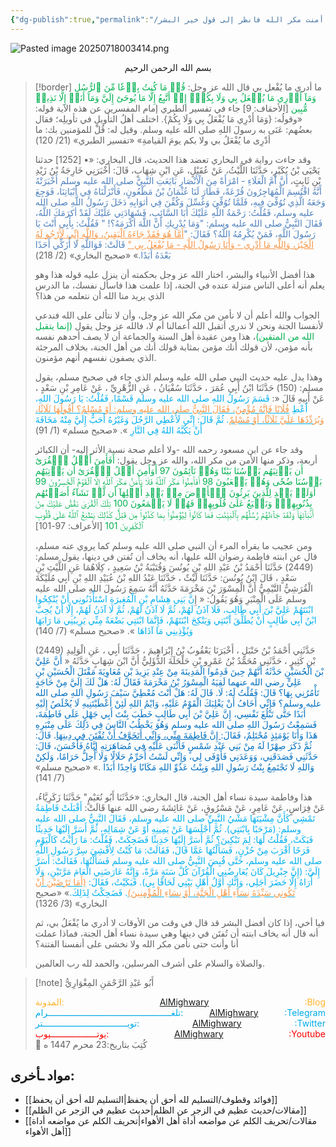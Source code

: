 ```yaml
---
{"dg-publish":true,"permalink":"/مقالات/ما أدري ما يفعل بي إذا أمنت مكر الله فانظر إلى قول خير البشر/","tags":["الأمن من مكر الله"],"noteIcon":"🎇"}
---
```



![Pasted image 20250718003414.png](/img/user/Attachments/Pasted%20image%2020250718003414.png)
<center>بسم الله الرحمن الرحيم </center>

> [!border] ما أدري ما يُفْعل بي
> قال الله عز وجل:  <font color="#00b050">قُلۡ مَا كُنتُ بِدۡعٗا مِّنَ ٱلرُّسُلِ وَمَآ أَدۡرِي مَا يُفۡعَلُ بِي وَلَا بِكُمۡۖ إِنۡ أَتَّبِعُ إِلَّا مَا يُوحَىٰٓ إِلَيَّ وَمَآ أَنَا۠ إِلَّا نَذِيرٞ مُّبِين</font> [الأحقاف: 9]
> جاء في تفسير الطبري إمام المفسرين عن هذه الآية قوله: 
> «وقولُه: {وَمَا أَدْرِي مَا يُفْعَلُ بِي وَلَا بِكُمْ}. اختلف أهلُ التأويلِ في تأويلِه؛ فقال بعضُهم: عَنَى به رسولَ اللهِ صلى الله عليه وسلم. وقيل له: قُلْ للمؤمنين بك: ما أدْرِى ما يُفْعَلُ بي ولا بكم يومَ القيامةِ»
> «تفسير الطبري» (21/ 120)
> 
> وقد جاءت رواية في البخاري تعضد هذا الحديث، قال البخاري: 
> «• [1252] حدثنا يَحْيَى بْنُ بُكَيْرٍ، حَدَّثَنَا اللَّيْثُ، عَنْ عُقَيْلٍ، عَنِ ابْنِ شِهَابٍ، قَالَ: أَخْبَرَنِي خَارِجَةُ بْنُ زَيْدِ بْنِ ثَابِتٍ، <font color="#4f81bd">أَنَّ أُمَّ الْعَلَاءِ - امْرَأَةً مِنَ الْأَنْصَارِ بَايَعَتِ النَّبِيَّ صلى الله عليه وسلم أَخْبَرَتْهُ أَنَّهُ اقْتُسِمَ الْمُهَاجِرُونَ قُرْعَةً، فَطَارَ لَنَا عُثْمَانُ بْنُ مَظْعُونٍ، فَأَنْزَلْنَاهُ فِي أَبْيَاتِنَا، فَوَجِعَ وَجَعَهُ الَّذِي تُوُفِّيَ فِيهِ، فَلَمَّا تُوُفِّيَ وَغُسِّلَ وَكُفِّنَ فِي أثوَابِهِ دَخَلَ رَسُولُ اللَّهِ صلى الله عليه وسلم، فَقُلْتُ: رَحْمَةُ اللَّهِ عَلَيْكَ أَبَا السَّائِبِ، فَشَهَادَتِي عَلَيْكَ لَقَدْ أكرَمَكَ اللَّهُ، فَقَالَ النَّبِيُّ صلى الله عليه وسلم: "وَمَا يُدْرِيكِ أَنَّ اللَّهَ أكْرَمَهُ؟! " فَقُلْتُ: بِأَبِي أَنْتَ يَا رَسُولَ اللَّهِ، فَمَنْ يُكْرِمُهُ اللَّهُ؟ فَقَالَ: "<font color="#f79646"><u>أَمَّا هُوَ فَقَدْ جَاءَهُ الْيَقِينُ، وَاللَّهِ إِنِّي لَأَرْجُو لَهُ الْخَيْرَ، وَاللَّهِ مَا أَدْرِي - وَأَنَا رَسُولُ اللَّهِ - مَا يُفْعَلُ بِي "</u></font> قَالَتْ: فَوَاللَّهِ لَا أُزَكِّي أَحَدًا بَعْدَهُ أَبَدًا.</font>»
> «صحيح البخاري» (2/ 218)
> 
> هذا أفضل الأنبياء والبشر، اختار الله عز وجل بحكمته أن ينزل عليه قوله هذا وهو يعلم أنه أعلى الناس منزلة عنده في الجنة، إذا علمت هذا فاسأل نفسك، ما الدرس الذي يريد منا الله أن نتعلمه من هذا؟ 
> 
> الجواب والله أعلم أن لا نأمن من مكر الله عز وجل، وأن لا نتألى على الله فندعي لأنفسنا الجنة ونحن لا ندري أتقبل الله أعمالنا أم لا، فالله عز وجل يقول <font color="#00b050">(إنما يتقبل الله من المتقين)</font>،  هذا ومن عقيدة أهل السنة والجماعة أن لا يصف أحدهم نفسه بأنه مؤمن، لأن قولك أنك مؤمن بمثابة قولك أنك من أهل الجنة، بخلاف المرجئة الذي يصفون نفسهم أنهم مؤمنون. 
> 
> وهذا يدل عليه حديث النبي صلى الله عليه وسلم الذي جاء في صحيح مسلم، يقول مسلم: 
> (150) حَدَّثَنَا ابْنُ أَبِي عُمَرَ ، حَدَّثَنَا سُفْيَانُ ، عَنِ الزُّهْرِيِّ ، عَنْ عَامِرِ بْنِ سَعْدٍ ، عَنْ أَبِيهِ قَالَ «:
> <font color="#00b0f0">قَسَمَ رَسُولُ اللهِ صلى الله عليه وسلم قَسْمًا، فَقُلْتُ: يَا رَسُولَ اللهِ، أَعْطِ <u><font color="#f79646">فُلَانًا فَإِنَّهُ مُؤْمِنٌ، فَقَالَ النَّبِيُّ صلى الله عليه وسلم: ‌أَوْ ‌مُسْلِمٌ؟ أَقُولُهَا ثَلَاثًا، وَيُرَدِّدُهَا عَلَيَّ ثَلَاثًا، ‌أَوْ ‌مُسْلِمٌ</font></u>. ثُمَّ قَالَ: إِنِّي لَأُعْطِي الرَّجُلَ وَغَيْرُهُ أَحَبُّ إِلَيَّ مِنْهُ مَخَافَةَ أَنْ يَكُبَّهُ اللهُ فِي النَّارِ </font>».
> «صحيح مسلم» (1/ 91)
> 
> وقد جاء عن ابن مسعود رحمه الله -ولا أعلم صحة نسبة الأثر إليه- أن الكبائر أربعة، وذكر منها الأمن من مكر الله، والله عز وجل يقول:
> <font color="#00b050">أَفَأَمِنَ أَهۡلُ ٱلۡقُرَىٰٓ أَن يَأۡتِيَهُم بَأۡسُنَا بَيَٰتٗا وَهُمۡ نَآئِمُونَ 97 أَوَأَمِنَ أَهۡلُ ٱلۡقُرَىٰٓ أَن يَأۡتِيَهُم بَأۡسُنَا ضُحٗى وَهُمۡ يَلۡعَبُونَ 98 أَفَأَمِنُواْ مَكۡرَ ٱللَّهِۚ فَلَا يَأۡمَنُ مَكۡرَ ٱللَّهِ إِلَّا ٱلۡقَوۡمُ ٱلۡخَٰسِرُونَ 99 أَوَلَمۡ يَهۡدِ لِلَّذِينَ يَرِثُونَ ٱلۡأَرۡضَ مِنۢ بَعۡدِ أَهۡلِهَآ أَن لَّوۡ نَشَآءُ أَصَبۡنَٰهُم بِذُنُوبِهِمۡۚ وَنَطۡبَعُ عَلَىٰ قُلُوبِهِمۡ فَهُمۡ لَا يَسۡمَعُونَ 100 تِلۡكَ ٱلۡقُرَىٰ نَقُصُّ عَلَيۡكَ مِنۡ أَنۢبَآئِهَاۚ وَلَقَدۡ جَآءَتۡهُمۡ رُسُلُهُم بِٱلۡبَيِّنَٰتِ فَمَا كَانُواْ لِيُؤۡمِنُواْ بِمَا كَذَّبُواْ مِن قَبۡلُۚ كَذَٰلِكَ يَطۡبَعُ ٱللَّهُ عَلَىٰ قُلُوبِ ٱلۡكَٰفِرِينَ 101</font> [الأعراف: 97-101]
> 
> ومن عجيب ما يقرأه المرء أن النبي صلى الله عليه وسلم كما يروي عنه مسلم، قال عن ابنته فاطمة رضوان الله عليها، أنه يخاف أن تُفتن في دينها، يقول مسلم: 
> (2449) حَدَّثَنَا أَحْمَدُ بْنُ عَبْدِ اللهِ بْنِ يُونُسَ وَقُتَيْبَةُ بْنُ سَعِيدٍ ، كِلَاهُمَا عَنِ اللَّيْثِ بْنِ سَعْدٍ ، قَالَ ابْنُ يُونُسَ: حَدَّثَنَا لَيْثٌ ، حَدَّثَنَا عَبْدُ اللهِ بْنُ عُبَيْدِ اللهِ بْنِ أَبِي مُلَيْكَةَ الْقُرَشِيُّ التَّيْمِيُّ أَنَّ الْمِسْوَرَ بْنَ مَخْرَمَةَ حَدَّثَهُ أَنَّهُ سَمِعَ رَسُولَ اللهِ صلى الله عليه وسلم عَلَى الْمِنْبَرِ وَهُوَ يَقُولُ: « إِ<font color="#00b0f0">نَّ بَنِي هِشَامِ بْنِ الْمُغِيرَةِ اسْتَأْذَنُونِي أَنْ يُنْكِحُوا ابْنَتَهُمْ عَلِيَّ بْنَ أَبِي طَالِبٍ، فَلَا آذَنُ لَهُمْ، ثُمَّ لَا آذَنُ لَهُمْ، ثُمَّ لَا آذَنُ لَهُمْ، إِلَّا أَنْ يُحِبَّ ابْنُ أَبِي طَالِبٍ أَنْ يُطَلِّقَ ابْنَتِي وَيَنْكِحَ ابْنَتَهُمْ، فَإِنَّمَا ابْنَتِي بَضْعَةٌ مِنِّي يَرِيبُنِي مَا رَابَهَا وَيُؤْذِينِي مَا آذَاهَا</font> ».
> «صحيح مسلم» (7/ 140)
> 
> (2449) حَدَّثَنِي أَحْمَدُ بْنُ حَنْبَلٍ ، أَخْبَرَنَا يَعْقُوبُ بْنُ إِبْرَاهِيمَ ، حَدَّثَنَا أَبِي ، عَنِ الْوَلِيدِ بْنِ كَثِيرٍ ، حَدَّثَنِي مُحَمَّدُ بْنُ عَمْرِو بْنِ حَلْحَلَةَ الدُّؤَلِيُّ أَنَّ ابْنَ شِهَابٍ حَدَّثَهُ «<font color="#0070c0"> أَنَّ عَلِيَّ بْنَ الْحُسَيْنِ حَدَّثَهُ أَنَّهُمْ حِينَ قَدِمُوا الْمَدِينَةَ مِنْ عِنْدِ يَزِيدَ بْنِ مُعَاوِيَةَ مَقْتَلَ الْحُسَيْنِ بْنِ عَلِيٍّ رضي الله عنهما لَقِيَهُ الْمِسْوَرُ بْنُ مَخْرَمَةَ فَقَالَ لَهُ: هَلْ لَكَ إِلَيَّ مِنْ حَاجَةٍ تَأْمُرُنِي بِهَا؟ قَالَ: فَقُلْتُ لَهُ: لَا. قَالَ لَهُ: هَلْ أَنْتَ مُعْطِيَّ سَيْفَ رَسُولِ اللهِ صلى الله عليه وسلم؟ فَإِنِّي أَخَافُ أَنْ يَغْلِبَكَ الْقَوْمُ عَلَيْهِ، وَايْمُ اللهِ لَئِنْ أَعْطَيْتَنِيهِ لَا يُخْلَصُ إِلَيْهِ أَبَدًا حَتَّى تَبْلُغَ نَفْسِي، إِنَّ عَلِيَّ بْنَ أَبِي طَالِبٍ خَطَبَ بِنْتَ أَبِي جَهْلٍ عَلَى فَاطِمَةَ، فَسَمِعْتُ رَسُولَ اللهِ صلى الله عليه وسلم وَهُوَ يَخْطُبُ النَّاسَ فِي ذَلِكَ عَلَى مِنْبَرِهِ هَذَا وَأَنَا يَوْمَئِذٍ مُحْتَلِمٌ، فَقَالَ:<u> إِنَّ فَاطِمَةَ مِنِّي، وَإِنِّي أَتَخَوَّفُ أَنْ تُفْتَنَ فِي دِينِهَا</u>. قَالَ: ثُمَّ ذَكَرَ صِهْرًا لَهُ مِنْ بَنِي عَبْدِ شَمْسٍ فَأَثْنَى عَلَيْهِ فِي مُصَاهَرَتِهِ إِيَّاهُ فَأَحْسَنَ، قَالَ: حَدَّثَنِي فَصَدَقَنِي، وَوَعَدَنِي فَأَوْفَى لِي، وَإِنِّي لَسْتُ أُحَرِّمُ حَلَالًا وَلَا أُحِلُّ حَرَامًا، وَلَكِنْ وَاللهِ لَا تَجْتَمِعُ بِنْتُ رَسُولِ اللهِ وَبِنْتُ عَدُوِّ اللهِ مَكَانًا وَاحِدًا أَبَدًا </font>.»
> «صحيح مسلم» (7/ 141)
> 
> هذا وفاطمة سيدة نساء أهل الجنة، قال البخاري:
> «حَدَّثَنَا أَبُو نُعَيْمٍ" حَدَّثَنَا زَكَرِيَّاءُ، عَنْ فِرَاسٍ، عَنْ عَامِرٍ، عَنْ مَسْرُوقٍ، عَنْ عَائِشَةَ رضي الله عنها قَالَتْ:
> <font color="#00b0f0">أَقْبَلَتْ فَاطِمَةُ تَمْشِي كَأَنَّ مِشْيَتَهَا مَشْيُ النَّبِيِّ صلى الله عليه وسلم، فَقَالَ النَّبِيُّ صلى الله عليه وسلم: (مَرْحَبًا بِابْنَتِي). ثُمَّ أَجْلَسَهَا عَنْ يَمِينِهِ أَوْ عَنْ شِمَالِهِ، ثُمَّ أَسَرَّ إِلَيْهَا حَدِيثًا فَبَكَتْ، فَقُلْتُ لَهَا: لِمَ تَبْكِينَ؟ ثُمَّ أَسَرَّ إِلَيْهَا حَدِيثًا فَضَحِكَتْ، فَقُلْتُ: مَا رَأَيْتُ كَالْيَوْمِ فَرَحًا أَقْرَبَ مِنْ حُزْنٍ، فَسَأَلْتُهَا عَمَّا قَالَ، فَقَالَتْ: مَا كُنْتُ لِأُفْشِيَ سِرَّ رَسُولِ اللَّهِ صلى الله عليه وسلم، حَتَّى قُبِضَ النَّبِيُّ صلى الله عليه وسلم فَسَأَلْتُهَا، فَقَالَتْ: أَسَرَّ إِلَيَّ: (إِنَّ جِبْرِيلَ كَانَ يُعَارِضُنِي الْقُرْآنَ كُلَّ سَنَةٍ مَرَّةً، وَإِنَّهُ عَارَضَنِي الْعَامَ مَرَّتَيْنِ، وَلَا أُرَاهُ إِلَّا حَضَرَ أَجَلِي، وَإِنَّكِ أَوَّلُ أَهْلِ بَيْتِي لَحَاقًا بِي). فَبَكَيْتُ، فَقَالَ: <u><font color="#f79646">(أَمَا تَرْضَيْنَ أَنْ تَكُونِي ‌سَيِّدَةَ ‌نِسَاءِ أَهْلِ الْجَنَّةِ، أَوْ نِسَاءِ الْمُؤْمِنِينَ)</font></u>. فَضَحِكْتُ لِذَلِكَ.</font>»
> «صحيح البخاري» (3/ 1326)
> 
> فيا أخي، إذا كان أفضل البشر قد قال في وقت من الأوقات لا أدري ما يُفْعَلُ بي، ثم أنه قال أنه يخاف ابنته أن تُفتَن في دينها وهي سيدة نساء أهل الجنة، فماذا عملت أنا وأنت حتى نأمن مكر الله ولا نخشى على أنفسنا الفتنة؟ 
> 
> والصلاة والسلام على أشرف المرسلين، والحمد لله رب العالمين. 


> [!note] أَبُو عَبْدِ الرَّحْمَنِ المِغْوَارِيُّ 
> <div style="display: flex; justify-content: space-between;"> <font color="ffb329"> المدونة:   </font><center> <a href="https://almighwary.netlify.app">  AlMighwary</a></center><span ><font color="ffb329"> :Blog</font></span> </div> 
>  <div style="display: flex; justify-content: space-between;"> <font color="01abe9"> تلغــــــــــــــــــــــــــــــــــــــــــــــــرام:   </font> <center>     <a href="https://t.me/AlMighwary">AlMighwary</a></center> <span ><font color="01abe9"> :Telegram</font></span> </div> 
>  <div style="display: flex; justify-content: space-between;"> <font color="01abe9"> تويـــــــــــــــــــــــــــــــــتر:   </font> <center>    <a href="https://x.com/AlMighwary">AlMighwary</a></center> <span ><font color="01abe9"> :Twitter</font></span> </div> 
>  <div style="display: flex; justify-content: space-between;"> <font color="fb0101"> يوتــــــــــــــــــيوب:   </font> <center>    <a href="https://www.youtube.com/@AlMighwary">AlMighwary</a></center> <span ><font color="fb0101"> :Youtube</font></span> </div> <footer>📅 كُتِبَ  بتاريخ:23 محرم 1447  ه</footer>





## مواد ـأخرى:
- [[فوائد وقطوف/التسليم لله أحق أن يحفظ\|التسليم لله أحق أن يحفظ]]
- [[مقالات/حديث عظيم في الزجر عن الظلم\|حديث عظيم في الزجر عن الظلم]]
- [[مقالات/تحريف الكلم عن مواضعه أداة أهل الأهواء\|تحريف الكلم عن مواضعه أداة أهل الأهواء]]


